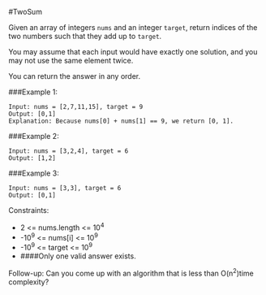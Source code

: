#TwoSum

Given an array of integers `nums` and an integer `target`, return indices of the two numbers such that they add up to `target`.

You may assume that each input would have exactly one solution, and you may not use the same element twice.

You can return the answer in any order.



###Example 1:

```
Input: nums = [2,7,11,15], target = 9
Output: [0,1]
Explanation: Because nums[0] + nums[1] == 9, we return [0, 1].
```
###Example 2:
```
Input: nums = [3,2,4], target = 6
Output: [1,2]
```

###Example 3:
```
Input: nums = [3,3], target = 6
Output: [0,1]
```

Constraints:

* 2 <= nums.length <= 10<sup>4</sup>
* -10<sup>9</sup> <= nums[i] <= 10<sup>9</sup>
* -10<sup>9</sup> <= target <= 10<sup>9</sup>
* ####Only one valid answer exists.


Follow-up: Can you come up with an algorithm that is less than O(n<sup>2</sup>)time complexity?